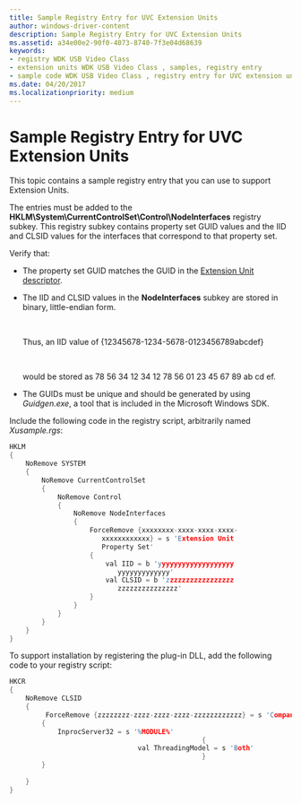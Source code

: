 ```yaml
---
title: Sample Registry Entry for UVC Extension Units
author: windows-driver-content
description: Sample Registry Entry for UVC Extension Units
ms.assetid: a34e00e2-90f0-4073-8740-7f3e04d68639
keywords:
- registry WDK USB Video Class
- extension units WDK USB Video Class , samples, registry entry
- sample code WDK USB Video Class , registry entry for UVC extension units
ms.date: 04/20/2017
ms.localizationpriority: medium
---
```


# Sample Registry Entry for UVC Extension Units


This topic contains a sample registry entry that you can use to support Extension Units.

The entries must be added to the **HKLM\\System\\CurrentControlSet\\Control\\NodeInterfaces** registry subkey. This registry subkey contains property set GUID values and the IID and CLSID values for the interfaces that correspond to that property set.

Verify that:

-   The property set GUID matches the GUID in the [Extension Unit descriptor](sample-extension-unit-descriptor.md).

-   The IID and CLSID values in the **NodeInterfaces** subkey are stored in binary, little-endian form.

     

    Thus, an IID value of {12345678-1234-5678-0123456789abcdef}

     

    would be stored as 78 56 34 12 34 12 78 56 01 23 45 67 89 ab cd ef.

-   The GUIDs must be unique and should be generated by using *Guidgen.exe*, a tool that is included in the Microsoft Windows SDK.

Include the following code in the registry script, arbitrarily named *Xusample.rgs*:

```cpp
HKLM
{
    NoRemove SYSTEM
    {
        NoRemove CurrentControlSet
        {
            NoRemove Control
            {
                NoRemove NodeInterfaces
                {
                    ForceRemove {xxxxxxxx-xxxx-xxxx-xxxx-
                       xxxxxxxxxxxx} = s 'Extension Unit 
                       Property Set'
                    {
                        val IID = b 'yyyyyyyyyyyyyyyyyyy
                           yyyyyyyyyyyyy'
                        val CLSID = b 'zzzzzzzzzzzzzzzzz
                           zzzzzzzzzzzzzzz'
                    }             
                }
            }
        }
    }
}
```

To support installation by registering the plug-in DLL, add the following code to your registry script:

```cpp
HKCR
{
    NoRemove CLSID
    {
         ForceRemove {zzzzzzzz-zzzz-zzzz-zzzz-zzzzzzzzzzzz} = s 'CompanyName Extension Unit Interface'
        {
            InprocServer32 = s '%MODULE%'
                                                {
                                val ThreadingModel = s 'Both'
                                                }
        }
 
    }
}
```
